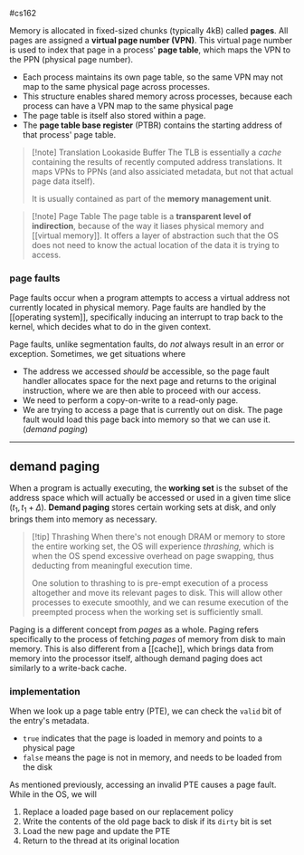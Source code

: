 #cs162 

Memory is allocated in fixed-sized chunks (typically 4kB) called **pages**. All pages are assigned a **virtual page number (VPN)**. This virtual page number is used to index that page in a process' **page table**, which maps the VPN to the PPN (physical page number). 
- Each process maintains its own page table, so the same VPN may not map to the same physical page across processes. 
- This structure enables shared memory across processes, because each process can have a VPN map to the same physical page
- The page table is itself also stored within a page.
- The **page table base register** (PTBR) contains the starting address of that process' page table.

>[!note] Translation Lookaside Buffer
>The TLB is essentially a *cache* containing the results of recently computed address translations. It maps VPNs to PPNs (and also assiciated metadata, but not that actual page data itself).
>
>It is usually contained as part of the **memory management unit**.

>[!note] Page Table
>The page table is a **transparent level of indirection**, because of the way it liases physical memory and [[virtual memory]]. It offers a layer of abstraction such that the OS does not need to know the actual location of the data it is trying to access.
### page faults
Page faults occur when a program attempts to access a virtual address not currently located in physical memory. Page faults are handled by the [[operating system]], specifically inducing an interrupt to trap back to the kernel, which decides what to do in the given context. 

Page faults, unlike segmentation faults, do *not* always result in an error or exception. Sometimes, we get situations where
- The address we accessed *should* be accessible, so the page fault handler allocates space for the next page and returns to the original instruction, where we are then able to proceed with our access.
- We need to perform a copy-on-write to a read-only page.
- We are trying to access a page that is currently out on disk. The page fault would load this page back into memory so that we can use it. (*demand paging*)

---
## demand paging
When a program is actually executing, the **working set** is the subset of the address space which will actually be accessed or used in a given time slice $(t_1, t_1 + \Delta)$.  **Demand paging** stores certain working sets at disk, and only brings them into memory as necessary. 

>[!tip] Thrashing
>When there's not enough DRAM or memory to store the entire working set, the OS will experience *thrashing,* which is when the OS spend excessive overhead on page swapping, thus deducting from meaningful execution time. 
>
>One solution to thrashing to is pre-empt execution of a process altogether and move its relevant pages to disk. This will allow other processes to execute smoothly, and we can resume execution of the preempted process when the working set is sufficiently small.

Paging is a different concept from *pages* as a whole. Paging refers specifically to the process of fetching *pages* of memory from disk to main memory. This is also different from a [[cache]], which brings data from memory into the processor itself, although demand paging does act similarly to a write-back cache.

### implementation
When we look up a page table entry (PTE), we can check the `valid` bit of the entry's metadata. 
- `true` indicates that the page is loaded in memory and points to a physical page
- `false` means the page is not in memory, and needs to be loaded from the disk

As mentioned previously, accessing an invalid PTE causes a page fault. While in the OS, we will
1. Replace a loaded page based on our replacement policy
2. Write the contents of the old page back to disk if its `dirty` bit is set
3. Load the new page and update the PTE
4. Return to the thread at its original location